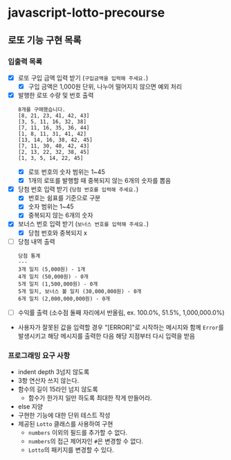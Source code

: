 # javascript-lotto-precourse

## 로또 기능 구현 목록

### 입출력 목록

- [x] 로또 구입 금액 입력 받기 (`구입금액을 입력해 주세요.`)
  - [x] 구입 금액은 1,000원 단위, 나누어 떨어지지 않으면 예외 처리
- [x] 발행한 로또 수량 및 번호 출력
  ```
  8개를 구매했습니다.
  [8, 21, 23, 41, 42, 43]
  [3, 5, 11, 16, 32, 38]
  [7, 11, 16, 35, 36, 44]
  [1, 8, 11, 31, 41, 42]
  [13, 14, 16, 38, 42, 45]
  [7, 11, 30, 40, 42, 43]
  [2, 13, 22, 32, 38, 45]
  [1, 3, 5, 14, 22, 45]
  ```
  - [x] 로또 번호의 숫자 범위는 1~45
  - [x] 1개의 로또를 발행할 때 중복되지 않는 6개의 숫자를 뽑음
- [x] 당첨 번호 입력 받기 (`당첨 번호를 입력해 주세요.`)
  - [x] 번호는 쉼표를 기준으로 구분
  - [x] 숫자 범위는 1~45
  - [x] 중복되지 않는 6개의 숫자
- [x] 보너스 번호 입력 받기 (`보너스 번호를 입력해 주세요.`)
  - [x] 당첨 번호와 중복되지 x
- [ ] 당첨 내역 출력
  ```
  당첨 통계
  ---
  3개 일치 (5,000원) - 1개
  4개 일치 (50,000원) - 0개
  5개 일치 (1,500,000원) - 0개
  5개 일치, 보너스 볼 일치 (30,000,000원) - 0개
  6개 일치 (2,000,000,000원) - 0개
  ```
- [ ] 수익률 출력 (소수점 둘째 자리에서 반올림, ex. 100.0%, 51.5%, 1,000,000.0%)

- 사용자가 잘못된 값을 입력할 경우 "[ERROR]"로 시작하는 메시지와 함께 `Error`를 발생시키고 해당 메시지를 출력한 다음 해당 지점부터 다시 입력을 받음

### 프로그래밍 요구 사항

- indent depth 3넘지 않도록
- 3항 연산자 쓰지 않는다.
- 함수의 길이 15라인 넘지 않도록
  - 함수가 한가지 일만 하도록 최대한 작게 만들어라.
- else 지양
- 구현한 기능에 대한 단위 테스트 작성
- 제공된 `Lotto` 클래스를 사용하여 구현
  - `numbers` 이외의 필드를 추가할 수 없다.
  - `numbers`의 접근 제어자인 `#`은 변경할 수 없다.
  - `Lotto`의 패키지를 변경할 수 있다.

